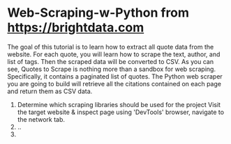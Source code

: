# Web-Scraping-w-Python from https://brightdata.com
The goal of this tutorial is to learn how to extract all quote data from the website. For each quote, you will learn how to scrape the text, author, and list of tags. Then the scraped data will be converted to CSV.
As you can see, Quotes to Scrape is nothing more than a sandbox for web scraping. Specifically, it contains a paginated list of quotes. The Python web scraper you are going to build will retrieve all the citations contained on each page and return them as CSV data.

1. Determine which scraping libraries should be used for the project
   Visit the target website & inspect page using 'DevTools' browser, navigate to the network tab.
2.   ..
4. 
